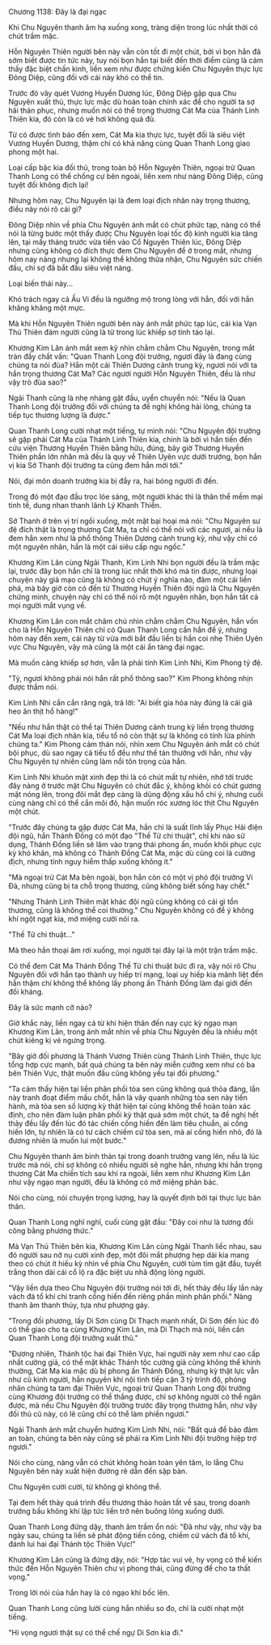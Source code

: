 




Chương 1138: Đây là đại ngạc


Khi Chu Nguyên thanh âm hạ xuống xong, tràng diện trong lúc nhất thời có chút trầm mặc.

Hỗn Nguyên Thiên người bên này vẫn còn tốt đi một chút, bởi vì bọn hắn đã sớm biết được tin tức này, tuy nói bọn hắn tại biết đến thời điểm cũng là cảm thấy đặc biệt chấn kinh, liền xem như được chứng kiến Chu Nguyên thực lực Đông Diệp, cũng đối với cái này khó có thể tin.

Trước đó vây quét Vương Huyền Dương lúc, Đông Diệp gặp qua Chu Nguyên xuất thủ, thực lực mặc dù hoàn toàn chính xác để cho người ta sợ hãi thán phục, nhưng muốn nói có thể trọng thương Cát Ma của Thánh Linh Thiên kia, đó còn là có vẻ hơi không quá đủ.

Từ có được tình báo đến xem, Cát Ma kia thực lực, tuyệt đối là siêu việt Vương Huyền Dương, thậm chí có khả năng cùng Quan Thanh Long giao phong một hai.

Loại cấp bậc kia đối thủ, trong toàn bộ Hỗn Nguyên Thiên, ngoại trừ Quan Thanh Long có thể chống cự bên ngoài, liền xem như nàng Đông Diệp, cũng tuyệt đối không địch lại!

Nhưng hôm nay, Chu Nguyên lại là đem loại địch nhân này trọng thương, điều này nói rõ cái gì?

Đông Diệp nhìn về phía Chu Nguyên ánh mắt có chút phức tạp, nàng có thể nói là từng bước một thấy được Chu Nguyên loại tốc độ kinh người kia tăng lên, tại mấy tháng trước vừa tiến vào Cổ Nguyên Thiên lúc, Đông Diệp nhưng cũng không có đích thực đem Chu Nguyên để ở trong mắt, nhưng hôm nay nàng nhưng lại không thể không thừa nhận, Chu Nguyên sức chiến đấu, chỉ sợ đã bắt đầu siêu việt nàng.

Loại biến thái này...

Khó trách ngay cả Ấu Vi đều là ngưỡng mộ trong lòng với hắn, đối với hắn khăng khăng một mực.

Mà khi Hỗn Nguyên Thiên người bên này ánh mắt phức tạp lúc, cái kia Vạn Thú Thiên đám người cũng là từ trong lúc khiếp sợ tỉnh táo lại.

Khương Kim Lân ánh mắt xem kỹ nhìn chằm chằm Chu Nguyên, trong mắt tràn đầy chất vấn: "Quan Thanh Long đội trưởng, ngươi đây là đang cùng chúng ta nói đùa? Hắn một cái Thiên Dương cảnh trung kỳ, ngươi nói với ta hắn trọng thương Cát Ma? Các ngươi người Hỗn Nguyên Thiên, đều là như vậy trò đùa sao?"

Ngải Thanh cũng là nhẹ nhàng gật đầu, uyển chuyển nói: "Nếu là Quan Thanh Long đội trưởng đối với chúng ta đề nghị không hài lòng, chúng ta tiếp tục thương lượng là được."

Quan Thanh Long cười nhạt một tiếng, tự mình nói: "Chu Nguyên đội trưởng sẽ gặp phải Cát Ma của Thánh Linh Thiên kia, chính là bởi vì hắn tiến đến cứu viện Thương Huyền Thiên bằng hữu, đúng, bây giờ Thương Huyền Thiên phần lớn nhân mã đều là quy về Thiên Uyên vực dưới trướng, bọn hắn vị kia Sở Thanh đội trưởng ta cũng đem hắn mời tới."

Nói, đại môn doanh trướng kia bị đẩy ra, hai bóng người đi đến.

Trong đó một đạo đầu trọc lóe sáng, một người khác thì là thân thể mềm mại tinh tế, dung nhan thanh lãnh Lý Khanh Thiền.

Sở Thanh ở trên vị trí ngồi xuống, một mặt bại hoại mà nói: "Chu Nguyên sư đệ đích thật là trọng thương Cát Ma, ta chỉ có thể nói với các ngươi, ai nếu là đem hắn xem như là phổ thông Thiên Dương cảnh trung kỳ, như vậy chỉ có một nguyên nhân, hắn là một cái siêu cấp ngu ngốc."

Khương Kim Lân cùng Ngải Thanh, Kim Linh Nhi bọn người đều là trầm mặc lại, trước đây bọn hắn chỉ là trong lúc nhất thời khó mà tin được, nhưng loại chuyện này giả mạo cũng là không có chút ý nghĩa nào, đâm một cái liền phá, mà bây giờ còn có đến từ Thương Huyền Thiên đội ngũ là Chu Nguyên chứng minh, chuyện này chỉ có thể nói rõ một nguyên nhân, bọn hắn tất cả mọi người mắt vụng về.

Khương Kim Lân con mắt chăm chú nhìn chằm chằm Chu Nguyên, hắn vốn cho là Hỗn Nguyên Thiên chỉ có Quan Thanh Long cần hắn để ý, nhưng hôm nay đến xem, cái này từ vừa mới bắt đầu liền bị hắn coi nhẹ Thiên Uyên vực Chu Nguyên, vậy mà cũng là một cái ẩn tàng đại ngạc.

Mà muốn càng khiếp sợ hơn, vẫn là phải tính Kim Linh Nhi, Kim Phong tỷ đệ.

"Tỷ, ngươi không phải nói hắn rất phổ thông sao?" Kim Phong không nhịn được thầm nói.

Kim Linh Nhi cắn cắn răng ngà, trả lời: "Ai biết gia hỏa này đúng là cái giả heo ăn thịt hổ hàng!"

"Nếu như hắn thật có thể tại Thiên Dương cảnh trung kỳ liền trọng thương Cát Ma loại địch nhân kia, tiểu tổ nó còn thật sự là không có tính lừa phỉnh chúng ta." Kim Phong cảm thán nói, nhìn xem Chu Nguyên ánh mắt có chút bội phục, dù sao ngay cả tiểu tổ đều như thế tán thưởng với hắn, như vậy Chu Nguyên tự nhiên cũng làm nổi tôn trọng của hắn.

Kim Linh Nhi khuôn mặt xinh đẹp thì là có chút mất tự nhiên, nhớ tới trước đây nàng ở trước mặt Chu Nguyên có chút đắc ý, không khỏi có chút gương mặt nóng lên, trong đôi mắt đẹp càng là dũng động xấu hổ chi ý, nhưng cuối cùng nàng chỉ có thể cắn môi đỏ, hận muốn róc xương lóc thịt Chu Nguyên một chút.

"Trước đây chúng ta gặp được Cát Ma, hắn chỉ là suất lĩnh lấy Phục Hải điện đội ngũ, hắn Thánh Đồng có một đạo "Thế Tử chi thuật", chỉ khi nào sử dụng, Thánh Đồng liền sẽ lâm vào trạng thái phong ấn, muốn khôi phục cực kỳ khó khăn, mà không có Thánh Đồng Cát Ma, mặc dù cũng coi là cường địch, nhưng tính nguy hiểm thấp xuống không ít."

"Mà ngoại trừ Cát Ma bên ngoài, bọn hắn còn có một vị phó đội trưởng Vi Đà, nhưng cũng bị ta chỗ trọng thương, cũng không biết sống hay chết."

"Nhưng Thánh Linh Thiên mặt khác đội ngũ cũng không có cái gì tổn thương, cũng là không thể coi thường." Chu Nguyên không có để ý không khí ngột ngạt kia, mở miệng cười nói ra.

"Thế Tử chi thuật..."

Mà theo hắn thoại âm rơi xuống, mọi người tại đây lại là một trận trầm mặc.

Có thể đem Cát Ma Thánh Đồng Thế Tử chi thuật bức đi ra, vậy nói rõ Chu Nguyên đối với hắn tạo thành uy hiếp trí mạng, loại uy hiếp kia mãnh liệt đến hắn thậm chí không thể không lấy phong ấn Thánh Đồng làm đại giới đến đối kháng.

Đây là sức mạnh cỡ nào?

Giờ khắc này, liền ngay cả từ khi hiện thân đến nay cực kỳ ngạo mạn Khương Kim Lân, trong ánh mắt nhìn về phía Chu Nguyên đều là nhiều một chút kiêng kị vẻ ngưng trọng.

"Bây giờ đối phương là Thánh Vương Thiên cùng Thánh Linh Thiên, thực lực tổng hợp cực mạnh, bất quá chúng ta bên này miễn cưỡng xem như có ba bên Thiên Vực, thật muốn đấu cũng không yếu tại đối phương."

"Ta cảm thấy hiện tại liền phân phối tòa sen cũng không quá thỏa đáng, lần này tranh đoạt điểm mấu chốt, hẳn là vây quanh những tòa sen này tiến hành, mà tòa sen số lượng kỳ thật hiện tại cũng không thể hoàn toàn xác định, cho nên đàm luận phân phối kỳ thật quá sớm một chút, ta đề nghị hết thảy đều lấy đến lúc đó tác chiến cống hiến đến làm tiêu chuẩn, ai cống hiến lớn, tự nhiên là có tư cách chiếm cứ tòa sen, mà ai cống hiến nhỏ, đó là đương nhiên là muốn lui một bước."

Chu Nguyên thanh âm bình thản tại trong doanh trướng vang lên, nếu là lúc trước mà nói, chỉ sợ không có nhiều người sẽ nghe hắn, nhưng khi hắn trọng thương Cát Ma chiến tích sau khi ra ngoài, liền xem như Khương Kim Lân như vậy ngạo mạn người, đều là không có mở miệng phản bác.

Nói cho cùng, nói chuyện trọng lượng, hay là quyết định bởi tại thực lực bản thân.

Quan Thanh Long nghĩ nghĩ, cuối cùng gật đầu: "Đây coi như là tương đối công bằng phương thức."

Mà Vạn Thú Thiên bên kia, Khương Kim Lân cùng Ngải Thanh liếc nhau, sau đó người sau nở nụ cười xinh đẹp, một đôi mắt phượng hẹp dài kia mang theo có chút ít hiếu kỳ nhìn về phía Chu Nguyên, cười tủm tỉm gật đầu, tuyết trắng thon dài cái cổ lộ ra đặc biệt ưu nhã động lòng người.

"Vậy liền dựa theo Chu Nguyên đội trưởng nói tới đi, hết thảy đều lấy lần này vách đá tổ khí chi tranh cống hiến đến riêng phần mình phân phối." Nàng thanh âm thanh thúy, tựa như phượng gáy.

"Trong đối phương, lấy Di Sơn cùng Di Thạch mạnh nhất, Di Sơn đến lúc đó có thể giao cho ta cùng Khương Kim Lân, mà Di Thạch mà nói, liền cần Quan Thanh Long đội trưởng xuất thủ."

"Đương nhiên, Thánh tộc hai đại Thiên Vực, hai người này xem như cao cấp nhất cường giả, có thể mặt khác Thánh tộc cường giả cũng không thể khinh thường, Cát Ma kia mặc dù bị phong ấn Thánh Đồng, nhưng kỳ thật lực vẫn như cũ kinh người, hắn nguyên khí nội tình tiếp cận 3 tỷ trình độ, phóng nhãn chúng ta tam đại Thiên Vực, ngoại trừ Quan Thanh Long đội trưởng cùng Khương đội trưởng có thể thắng được, chỉ sợ không người có thể ngăn được, mà nếu Chu Nguyên đội trưởng trước đây trọng thương hắn, như vậy đối thủ cũ này, có lẽ cũng chỉ có thể làm phiền ngươi."

Ngải Thanh ánh mắt chuyển hướng Kim Linh Nhi, nói: "Bất quá để bảo đảm an toàn, chúng ta bên này cũng sẽ phái ra Kim Linh Nhi đội trưởng hiệp trợ ngươi."

Nói cho cùng, nàng vẫn có chút không hoàn toàn yên tâm, lo lắng Chu Nguyên bên này xuất hiện đường rẽ dẫn đến sập bàn.

Chu Nguyên cười cười, từ không gì không thể.

Tại đem hết thảy quá trình đều thương thảo hoàn tất về sau, trong doanh trướng bầu không khí lập tức liền trở nên buông lỏng xuống dưới.

Quan Thanh Long đứng dậy, thanh âm trầm ổn nói: "Đã như vậy, như vậy ba ngày sau, chúng ta liền sẽ phát động tiến công, chiếm cứ vách đá tổ khí, đánh lui hai đại Thánh tộc Thiên Vực!"

Khương Kim Lân cũng là đứng dậy, nói: "Hợp tác vui vẻ, hy vọng có thể kiến thức đến Hỗn Nguyên Thiên chư vị phong thái, cũng đừng để cho ta thất vọng."

Trong lời nói của hắn hay là có ngạo khí bốc lên.

Quan Thanh Long cũng lười cùng hắn nhiều so đo, chỉ là cười nhạt một tiếng.

"Hi vọng ngươi thật sự có thể chế ngự Di Sơn kia đi."




